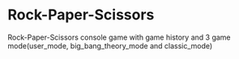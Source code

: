 # Rock-Paper-Scissors
Rock-Paper-Scissors console game with game history and 3 game mode(user_mode, big_bang_theory_mode and classic_mode)
